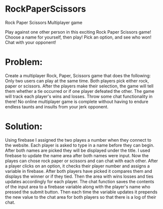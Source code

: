 # RockPaperScissors
Rock Paper Scissors Multiplayer game

Play against one other person in this exciting Rock Paper Scissors game!
Choose a name for yourself, then play!
Pick an option, and see who won! Chat with your opponent!

# Problem:
Create a multiplayer Rock, Paper, Scissors game that does the following:
Only two users can play at the same time.
Both players pick either rock, paper or scissors. After the players make their selection, the game will tell them whether a tie occurred or if one player defeated the other.
The game will track each player's wins and losses.
Throw some chat functionality in there! No online multiplayer game is complete without having to endure endless taunts and insults from your jerk opponent.

# Solution:
Using firebase I assigned the two playes a number when they connect to the website. Each player is asked to type in a name before they can begin. After both names are picked they will be displayed under the title. I used firebase to update the name area after both names were input. Now the playes can chose rock paper or scissors and can chat with each other. After a player clicks on an option, it checks their player number and assigns a variable in firebase. After both players have picked it compares them and displays the winner or if they tied. Then the area with wins losses and ties updates accordingly for each player. The chat function saves the contents of the input area to a firebase variable along with the player's name who pressed the submit button. Then each time the variable updates it prepends the new value to the chat area for both players so that there is a log of their chat.
